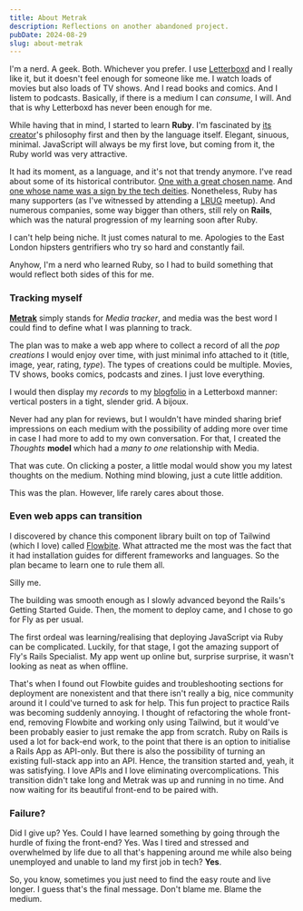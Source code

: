 ```yaml
---
title: About Metrak
description: Reflections on another abandoned project.
pubDate: 2024-08-29
slug: about-metrak
---
```


I'm a nerd. A geek. Both. Whichever you prefer.
I use [Letterboxd](https://letterboxd.com/) and I really like it, but it doesn't feel enough for someone like me.
I watch loads of movies but also loads of TV shows. And I read books and comics. And I listem to podcasts. Basically, if there is a medium I can _consume_, I will. And that is why Letterboxd has never been enough for me.

While having that in mind, I started to learn **Ruby**. I'm fascinated by [its creator](https://en.wikipedia.org/wiki/Yukihiro_Matsumoto)'s philosophy first and then by the language itself. Elegant, sinuous, minimal. JavaScript will always be my first love, but coming from it, the Ruby world was very attractive.

It had its moment, as a language, and it's not that trendy anymore. I've read about some of its historical contributor. [One with a great chosen name](https://en.wikipedia.org/wiki/Why_the_lucky_stiff). And [one whose name was a sign by the tech deities](https://en.wikipedia.org/wiki/Sam_Ruby). Nonetheless, Ruby has many supporters (as I've witnessed by attending a [LRUG](https://lrug.org/) meetup). And numerous companies, some way bigger than others, still rely on **Rails**, which was the natural progression of my learning soon after Ruby.

I can't help being niche. It just comes natural to me. Apologies to the East London hipsters gentrifiers who try so hard and constantly fail.

Anyhow, I'm a nerd who learned Ruby, so I had to build something that would reflect both sides of this for me.

### Tracking myself

[**Metrak**](https://github.com/mickeymarse/metrak-api) simply stands for _Media tracker_, and media was the best word I could find to define what I was planning to track.

The plan was to make a web app where to collect a record of all the _pop creations_ I would enjoy over time, with just minimal info attached to it (title, image, year, rating, _type_). The types of creations could be multiple. Movies, TV shows, books comics, podcasts and zines. I just love everything.

I would then display my _records_ to my [blogfolio](https://mickeymarse.dev/) in a Letterboxd manner: vertical posters in a tight, slender grid. A bijoux.

Never had any plan for reviews, but I wouldn't have minded sharing brief impressions on each medium with the possibility of adding more over time in case I had more to add to my own conversation. For that, I created the _Thoughts_ **model** which had a _many to one_ relationship with Media.

That was cute.
On clicking a poster, a little modal would show you my latest thoughts on the medium. Nothing mind blowing, just a cute little addition.

This was the plan.
However, life rarely cares about those.

### Even web apps can transition

I discovered by chance this component library built on top of Tailwind (which I love) called [Flowbite](https://flowbite.com/). What attracted me the most was the fact that it had installation guides for different frameworks and languages. So the plan became to learn one to rule them all.

Silly me.

The building was smooth enough as I slowly advanced beyond the Rails's Getting Started Guide.
Then, the moment to deploy came, and I chose to go for Fly as per usual.

The first ordeal was learning/realising that deploying JavaScript via Ruby can be complicated. Luckily, for that stage, I got the amazing support of Fly's Rails Specialist.
My app went up online but, surprise surprise, it wasn't looking as neat as when offline.

That's when I found out Flowbite guides and troubleshooting sections for deployment are nonexistent and that there isn't really a big, nice community around it I could've turned to ask for help.
This fun project to practice Rails was becoming suddenly annoying.
I thought of refactoring the whole front-end, removing Flowbite and working only using Tailwind, but it would've been probably easier to just remake the app from scratch.
Ruby on Rails is used a lot for back-end work, to the point that there is an option to initialise a Rails App as API-only. But there is also the possibility of turning an existing full-stack app into an API. Hence, the transition started and, yeah, it was satisfying.
I love APIs and I love eliminating overcomplications. This transition didn't take long and Metrak was up and running in no time. And now waiting for its beautiful front-end to be paired with.

### Failure?

Did I give up? Yes.
Could I have learned something by going through the hurdle of fixing the front-end? Yes.
Was I tired and stressed and overwhelmed by life due to all that's happening around me while also being unemployed and unable to land my first job in tech? **Yes**.

So, you know, sometimes you just need to find the easy route and live longer.
I guess that's the final message.
Don't blame me. Blame the medium.
